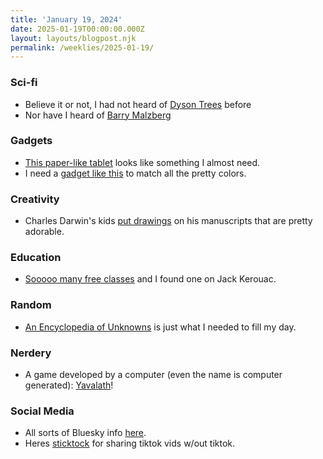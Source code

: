 ```yaml
---
title: 'January 19, 2024'
date: 2025-01-19T00:00:00.000Z
layout: layouts/blogpost.njk
permalink: /weeklies/2025-01-19/
---
```


### Sci-fi
* Believe it or not, I had not heard of [Dyson Trees](https://boingboing.net/2025/01/16/dyson-trees-could-make-a-home-for-humans-and-other-things.html) before
* Nor have I heard of [Barry Malzberg](https://boingboing.net/2025/01/02/dark-sci-fi-genius-wrote-at-superhuman-speed-barry-malzberg.html)

### Gadgets
* [This paper-like tablet](https://daylightcomputer.com/product) looks like something I almost need.
* I need a [gadget like this](https://boingboing.net/2025/01/16/find-the-perfect-color-match-every-time-with-this-handy-dandy-sensor.html) to match
all the pretty colors.

### Creativity
* Charles Darwin's kids [put drawings](https://www.openculture.com/2025/01/discover-the-playful-drawings-that-charles-darwins-children-left-on-his-manuscripts.html) on
his manuscripts that are pretty adorable.

### Education
* [Sooooo many free classes](https://www.openculture.com/freeonlinecourses) and I found one on Jack Kerouac.

### Random
* [An Encyclopedia of Unknowns](https://wikenigma.org.uk/content/language/etymology/huguenot_etymology) is just what I needed to fill my day.

### Nerdery
* A game developed by a computer (even the name is computer generated): [Yavalath](https://cambolbro.com/games/yavalath/)!

### Social Media
* All sorts of Bluesky info [here](https://www.bskyinfo.com/).
* Heres [sticktock](https://sticktock.com/) for sharing tiktok vids w/out tiktok.
